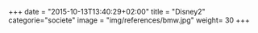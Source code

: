 +++
date = "2015-10-13T13:40:29+02:00"
title = "Disney2"
categorie="societe"
image = "img/references/bmw.jpg"
weight= 30
+++

